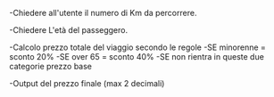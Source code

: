 -Chiedere all'utente il numero di Km da percorrere.

-Chiedere L'età del passeggero.

-Calcolo prezzo totale del viaggio secondo le regole 
    -SE minorenne = sconto 20%
    -SE over 65 = sconto 40%
    -SE non rientra in queste due categorie prezzo base

-Output del prezzo finale (max 2 decimali)